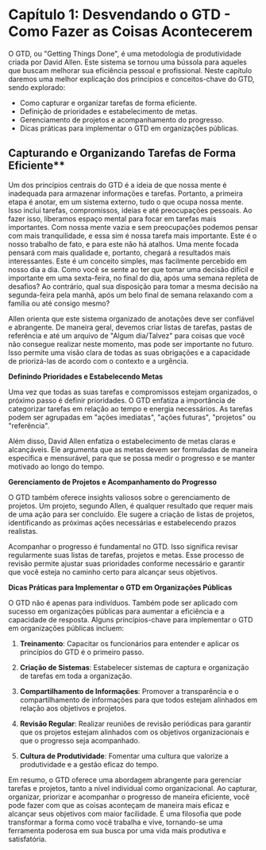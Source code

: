 # Capítulo 1: Desvendando o GTD - Como Fazer as Coisas Acontecerem

O GTD, ou "Getting Things Done", é uma metodologia de produtividade criada por David Allen. Este sistema se tornou uma bússola para aqueles que buscam melhorar sua eficiência pessoal e profissional.
Neste capítulo daremos uma melhor explicação dos princípios e conceitos-chave do GTD, sendo explorado:

- Como capturar e organizar tarefas de forma eficiente.
- Definição de prioridades e estabelecimento de metas.
- Gerenciamento de projetos e acompanhamento do progresso.
- Dicas práticas para implementar o GTD em organizações públicas.

## Capturando e Organizando Tarefas de Forma Eficiente**

Um dos princípios centrais do GTD é a ideia de que nossa mente é inadequada para armazenar informações e tarefas.
Portanto, a primeira etapa é anotar, em um sistema externo, tudo o que ocupa nossa mente.
Isso inclui tarefas, compromissos, ideias e até preocupações pessoais.
Ao fazer isso, liberamos espaço mental para focar em tarefas mais importantes.
Com nossa mente vazia e sem preocupações podemos pensar com mais tranquilidade, e essa sim é nossa tarefa mais importante.
Este é o nosso trabalho de fato, e para este não há atalhos.
Uma mente focada pensará com mais qualidade e, portanto, chegará a resultados mais interessantes.
Este é um conceito simples, mas facilmente percebido em nosso dia a dia.
Como você se sente ao ter que tomar uma decisão difícil e importante em uma sexta-feira, no final do dia, após uma semana repleta de desafios?
Ao contrário, qual sua disposição para tomar a mesma decisão na segunda-feira pela manhã, após um belo final de semana relaxando com a família ou até consigo mesmo?

Allen orienta que este sistema organizado de anotações deve ser confiável e abrangente.
De maneira geral, devemos criar listas de tarefas, pastas de referência e até um arquivo de "Algum dia/Talvez" para coisas que você não consegue realizar neste momento, mas pode ser importante no futuro.
Isso permite uma visão clara de todas as suas obrigações e a capacidade de priorizá-las de acordo com o contexto e a urgência.

**Definindo Prioridades e Estabelecendo Metas**

Uma vez que todas as suas tarefas e compromissos estejam organizados, o próximo passo é definir prioridades. O GTD enfatiza a importância de categorizar tarefas em relação ao tempo e energia necessários. As tarefas podem ser agrupadas em "ações imediatas", "ações futuras", "projetos" ou "referência".

Além disso, David Allen enfatiza o estabelecimento de metas claras e alcançáveis. Ele argumenta que as metas devem ser formuladas de maneira específica e mensurável, para que se possa medir o progresso e se manter motivado ao longo do tempo.

**Gerenciamento de Projetos e Acompanhamento do Progresso**

O GTD também oferece insights valiosos sobre o gerenciamento de projetos. Um projeto, segundo Allen, é qualquer resultado que requer mais de uma ação para ser concluído. Ele sugere a criação de listas de projetos, identificando as próximas ações necessárias e estabelecendo prazos realistas.

Acompanhar o progresso é fundamental no GTD. Isso significa revisar regularmente suas listas de tarefas, projetos e metas. Esse processo de revisão permite ajustar suas prioridades conforme necessário e garantir que você esteja no caminho certo para alcançar seus objetivos.

**Dicas Práticas para Implementar o GTD em Organizações Públicas**

O GTD não é apenas para indivíduos. Também pode ser aplicado com sucesso em organizações públicas para aumentar a eficiência e a capacidade de resposta. Alguns princípios-chave para implementar o GTD em organizações públicas incluem:

1. **Treinamento**: Capacitar os funcionários para entender e aplicar os princípios do GTD é o primeiro passo.

2. **Criação de Sistemas**: Estabelecer sistemas de captura e organização de tarefas em toda a organização.

3. **Compartilhamento de Informações**: Promover a transparência e o compartilhamento de informações para que todos estejam alinhados em relação aos objetivos e projetos.

4. **Revisão Regular**: Realizar reuniões de revisão periódicas para garantir que os projetos estejam alinhados com os objetivos organizacionais e que o progresso seja acompanhado.

5. **Cultura de Produtividade**: Fomentar uma cultura que valorize a produtividade e a gestão eficaz do tempo.

Em resumo, o GTD oferece uma abordagem abrangente para gerenciar tarefas e projetos, tanto a nível individual como organizacional. Ao capturar, organizar, priorizar e acompanhar o progresso de maneira eficiente, você pode fazer com que as coisas aconteçam de maneira mais eficaz e alcançar seus objetivos com maior facilidade. É uma filosofia que pode transformar a forma como você trabalha e vive, tornando-se uma ferramenta poderosa em sua busca por uma vida mais produtiva e satisfatória.
